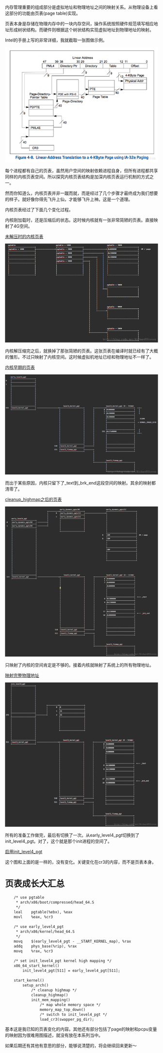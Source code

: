 内存管理重要的组成部分是虚拟地址和物理地址之间的映射关系。从物理设备上看这部分的功能由页表(page table)实现。

页表本身是存储在物理内存中的一块内存空间，操作系统按照硬件规范填写相应地址形成树状结构。而硬件则根据这个树状结构实现虚拟地址到物理地址的映射。

Intel的手册上写的非常详细，我就截取一张图做示例。

![这里写图片描述](/kernel_pagetable/intel_virtual_phys_add.png)

每个进程都有自己的页表，虽然用户空间的映射依赖进程自身，但所有进程都共享同样的内核页表空间。所以探究内核页表结构是加深内核页表运行机制的方式之一。

然而你知道么，内核页表并非一蹴而就，而是经过了几个步骤才最终成为我们想要的样子。就好像你得先飞升上仙，才能够飞升上神。这是一个道理。

内核页表经过了下面几个变化过程。

内核刚加载时，还是压缩后的状态。这时候内核就有一张非常简陋的页表。直接映射了4G空间。

[未解压时的内核页表][1]

![这里写图片描述](/kernel_pagetable/pagetable_before_decompression.png)

内核解压缩完之后，就换掉了那张简陋的页表。这张页表在编译时就已经有了大概的雏形。不过只映射了内核空间。这时候虚拟机地址已经和物理地址不一样了。

[内核早期的页表][2]

![这里写图片描述](/kernel_pagetable/pagetable_compiled.png)

而出于某些原因，内核只留下了_text到_brk_end这段空间的映射。其余的映射都清零了。

[cleanup_highmap之后的页表][3]

![这里写图片描述](/kernel_pagetable/pagetable_after_cleanup_highmap.png)

只映射了内核的空间肯定是不够的。接着内核就映射了系统上的所有物理地址。

[映射完整物理地址][4]

![这里写图片描述](/kernel_pagetable/map_whole_memory.png)

所有的准备工作做完，最后有切换了一次。从early_level4_pgt切换到了init_level4_pgt。对了，这个就是那个init进程的空间了。

[启用init_level4_pgt][5]

这个图和上面的是一样的，没有变化。关键变化在cr3的内容，而不是页表本身。

# 页表成长大汇总

```
    /* use pgtable
     * arch/x86/boot/compressed/head_64.S
     */
    leal	pgtable(%ebx), %eax
    movl	%eax, %cr3

    /* use early_level4_pgt
     * arch/x86/kernel/head_64.S
     */
    movq	$(early_level4_pgt - __START_KERNEL_map), %rax
    addq	phys_base(%rip), %rax
    movq	%rax, %cr3

    /* set init_level4_pgt kernel high mapping */
    x86_64_start_kernel()
        init_level4_pgt[511] = early_level4_pgt[511];

    start_kernel()
        setup_arch()
            /* cleanup highmap */
            cleanup_highmap()
            init_mem_mapping()
                /* map whole memory space */
                memory_map_top_down()
                /* switch to init_level4_pgt */
                load_cr3(swapper_pg_dir);
```

基本这是我已知的页表变化的内容。其他还有部分包括了page的映射和pcpu变量的映射因为很难用图描述，就没有放在本系列当中。

如果后期还有其他有意思的部分，能够说清楚的，将会继续回来更新～

[1]: /kernel_pagetable/01-pagetable_before_decompressed.md
[2]: /kernel_pagetable/02-pagetable_compiled_in.md
[3]: /kernel_pagetable/03-pagetable_after_cleanup_highmap.md
[4]: /kernel_pagetable/04-map_whole_memory.md
[5]: /kernel_pagetable/05-switch_to_init_level4_pgt.md
